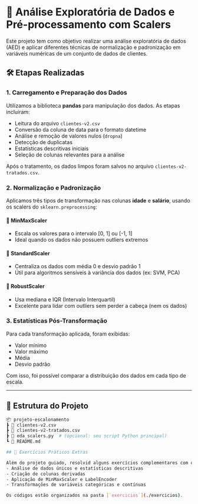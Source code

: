 # 🧪 Análise Exploratória de Dados e Pré-processamento com Scalers

Este projeto tem como objetivo realizar uma análise exploratória de dados (AED) e aplicar diferentes técnicas de normalização e padronização em variáveis numéricas de um conjunto de dados de clientes.

## 🛠️ Etapas Realizadas

### 1. Carregamento e Preparação dos Dados

Utilizamos a biblioteca **pandas** para manipulação dos dados. As etapas incluíram:

- Leitura do arquivo `clientes-v2.csv`
- Conversão da coluna de data para o formato datetime
- Análise e remoção de valores nulos (`dropna`)
- Detecção de duplicatas
- Estatísticas descritivas iniciais
- Seleção de colunas relevantes para a análise

Após o tratamento, os dados limpos foram salvos no arquivo `clientes-v2-tratados.csv`.

### 2. Normalização e Padronização

Aplicamos três tipos de transformação nas colunas **idade** e **salário**, usando os scalers do `sklearn.preprocessing`:

#### 🔹 MinMaxScaler
- Escala os valores para o intervalo [0, 1] ou [-1, 1]
- Ideal quando os dados não possuem outliers extremos

#### 🔹 StandardScaler
- Centraliza os dados com média 0 e desvio padrão 1
- Útil para algoritmos sensíveis à variância dos dados (ex: SVM, PCA)

#### 🔹 RobustScaler
- Usa mediana e IQR (Intervalo Interquartil)
- Excelente para lidar com outliers sem perder a cabeça (nem os dados)

### 3. Estatísticas Pós-Transformação

Para cada transformação aplicada, foram exibidas:

- Valor mínimo
- Valor máximo
- Média
- Desvio padrão

Com isso, foi possível comparar a distribuição dos dados em cada tipo de escala.

---

## 📁 Estrutura do Projeto

```bash
📦 projeto-escalonamento
┣ 📄 clientes-v2.csv
┣ 📄 clientes-v2-tratados.csv
┣ 📜 eda_scalers.py  # (opcional: seu script Python principal)
┗ 📄 README.md

## 🧪 Exercícios Práticos Extras

Além do projeto guiado, resolvid alguns exercícios complementares com o mesmo dataset, focando em:
- Análise de dados únicos e estatísticas descritivas
- Criação de colunas derivadas
- Aplicação de MinMaxScaler e LabelEncoder
- Transformações de variáveis categóricas e contínuas

Os códigos estão organizados na pasta [`exercicios`](./exercicios).

